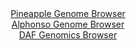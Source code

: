 <div id="Pineapple_Genome_Browser" align="center">
  <a href="https://igv.org/app/?sessionURL=blob:zZJbT9swGIb_iyXQJqU5H0ikago9QIHBaOk6gVDkpE5qcOxgO6dW_e_z0KbdMIlebJrkC_uTD._3.NmBBnGBGQURsHXL0y0LaEBsWLuAZUXQNSyRAFEOiUAa4ChHHNEMgWgHcigkXM6v1MmNlJWIDAPLalBCWjBdODos4ZZR2Ao9Y6UxYoTAlHEoGRfGKYcNM3DRDFqUwqrS1duO7hlrKKEBSbVhVDCjQrRIWnVf8quUFIiyEiVlTSR.DZCoPCrjWs_hp3i1iLMMCXGJ.tl6GF_O4q_OZHl_5o_ulzfnq6W_Ol7ggkJZczQ8O7JPn.oLawS3zqJ3u_OxKnTFnVXz220gjpzx8aSrMEdiaAXWiXPi.76j4GC6Rt3_1Lca.MDerzqyJS685S6b4m_FhvRzs8OdAlBmkzc7d8FeA4RltbIBZBseRJapOaavebY_.DG1TjTTDBUfzjCIHh41IDnMntX2hx2QfaWcAQK91K_6aIDxNeIgGoSmGVhhaHtu4JphaO21Hag5.Xtwp8t5GJh2bNt.kmMildDrRNBK6JBSvclyvdgeSHOU1ni2Gd15F5.bp_i5vW5WwTzsiyN7evq2R64ioB5__ULV6nsy_RPz3hNEl.mhupVQmaVo2L033Y7tWfxlPDErJm7Ob9OzdvZHRIfhyRkvoVT7VUUtfzrXQI4hlarQYIFTTLDsV4oka0Fk2Y5SF2SMMOUi4EX6wdRMzfLMj78VdfaP..8-">Pineapple Genome Browser</a>
</div>
<div id="Alphonso_Genome_Browser" align="center">
  <a href="https://igv.org/app/?sessionURL=blob:zZJra9swFIb_i6BlA8eW7diODWWkl7RpSi_JkrQpxZzYsqPWllxJdm7kv08tG_uyQvNhY6AP0uFI531fPVvUECEpZyhCjml7pm0jA8kFX46grApyDSWRKMqgkMRAgmREEJYQFG1RBlLBeHilby6UqmRkWVRVrRJYzk3pmlDChjNYSjPhpXXCiwLmXIDiQlrHAhpu0bxpLckcqsrUs13Ts1JQYEFRLTiT3KoIy.Olfi_.VYpzwnhJ4rIuFH0XEGs9WmNqZvCtOx11k4RIOSDrfnrUHfS7E_dsPDv3T2bjm4vp2J8ejmjOQNWCHI1XTeWvl_Z577bMSMHvJ_10kCWb9gofuKeHZ6uKCiKP7MDuuB3fb4c6GMpSsvqfPOtF9_QdHji94Pzuvhm6npiuS.f5_sA5nr2ScvLQuXz5wPvOQAVPas0CShYiiGxsuNg3PMdvvW3tjoHxW0KCUxQ9PhlICUhedPvjFql1pYlBkrzW7_AYiIuUCBS1QowDOwwdrx20cRjaO2OLalH8vXh742EYYKfrOH6c0UJpnNNYskqawJjZJJmZb_bMs.4_SJs.r2ZJ7xpmbbhMX7Lj04vbyV33Q4706Pcv1EY_o.ifkPcZIaaa74tbMNC8Xa3S2QJ_H_Q2dQoL72Y690bDh80fYfOwtrtfOBkXJSjdryv6.JO3BgQFpnShoZLOaUHVeqpz5EsU2Y6rsUUJL7jmEIl8_gUb2LA9_PU3nu7uafcD">Alphonso Genome Browser</a>
</div>


<div id="DAF_Genomics_Browser" align="center">
  <a href="https://igv.org/app/?sessionURL=blob:tZFra9swFIb_i6D9ZDuW7zaE4W3t2vWSNYmb4VLCmXwcu7UtT5KXdiH_vcLrGGyUMehAEhLn8r46z458QyFr3pGEOBb1LUqJQWTFtwto.wYvoUVJkhIaiQYRWKLAjiFJdqQEqSCbn.vKSqleJpNJAaW5wY63NZOWdC3oTckHVaFONR0LWvjOO9hKi_FWJyuYQNNXvJN8AoyhlKY96bHbrLegj5.x9dgS1.3QqHpUXWsT2lhhlaDd1l2BD38x8h.U9arfpKtFOtaf4eNpMU3PTtNr9yjLPwTv8mx2ssqC1eGi3nSgBoHT1eW5yDLg7ILNo_s4P3De4uxkSZfFJ4gO3PeHRw99LVBOaUgjNwr80Cd7gzScDRoCYZWgCfWM0IkMx_PM56vrB3oKgtckubk1iBLA7nX6zY6ox16jIhK_DiM1g3BRoCCJGdt2SOPY8b3Qs.OY7o0dGUTzyiyPs3kc2k7qOIH1BVqtX9bNOEAt9GfwtUD.1lnvfwU1c_KLOy_TfO5oKq4_l_nAPuLVsVrCwF4AZZAXP1Zy0YLSoR_PZyzQaL0WO_WLi7u_3T8B">DAF Genomics Browser</a>
</div>
